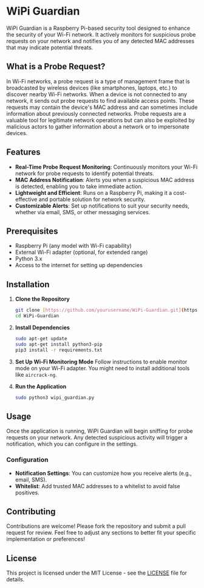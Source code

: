 # WiPi Guardian

WiPi Guardian is a Raspberry Pi-based security tool designed to enhance the security of your Wi-Fi network.
It actively monitors for suspicious probe requests on your network and notifies you of any detected MAC addresses that may indicate potential threats.

## What is a Probe Request?
In Wi-Fi networks, a probe request is a type of management frame that is broadcasted by wireless devices (like smartphones, laptops, etc.) to discover nearby Wi-Fi networks. When a device is not connected to any network, it sends out probe requests to find available access points. These requests may contain the device's MAC address and can sometimes include information about previously connected networks.
Probe requests are a valuable tool for legitimate network operations but can also be exploited by malicious actors to gather information about a network or to impersonate devices.

## Features

- **Real-Time Probe Request Monitoring**: Continuously monitors your Wi-Fi network for probe requests to identify potential threats.
- **MAC Address Notification**: Alerts you when a suspicious MAC address is detected, enabling you to take immediate action.
- **Lightweight and Efficient**: Runs on a Raspberry Pi, making it a cost-effective and portable solution for network security.
- **Customizable Alerts**: Set up notifications to suit your security needs, whether via email, SMS, or other messaging services.

## Prerequisites

- Raspberry Pi (any model with Wi-Fi capability)
- External Wi-Fi adapter (optional, for extended range)
- Python 3.x
- Access to the internet for setting up dependencies

## Installation

1. **Clone the Repository**
    ```bash
    git clone [https://github.com/yourusername/WiPi-Guardian.git](https://github.com/DanielKirshner/WiPi-Guardian)
    cd WiPi-Guardian
    ```

2. **Install Dependencies**
    ```bash
    sudo apt-get update
    sudo apt-get install python3-pip
    pip3 install -r requirements.txt
    ```

3. **Set Up Wi-Fi Monitoring Mode**
    Follow instructions to enable monitor mode on your Wi-Fi adapter. You might need to install additional tools like `aircrack-ng`.

4. **Run the Application**
    ```bash
    sudo python3 wipi_guardian.py
    ```

## Usage

Once the application is running, WiPi Guardian will begin sniffing for probe requests on your network. Any detected suspicious activity will trigger a notification, which you can configure in the settings.

### Configuration

- **Notification Settings**: You can customize how you receive alerts (e.g., email, SMS).
- **Whitelist**: Add trusted MAC addresses to a whitelist to avoid false positives.

## Contributing

Contributions are welcome! Please fork the repository and submit a pull request for review.
Feel free to adjust any sections to better fit your specific implementation or preferences!

## License

This project is licensed under the MIT License - see the [LICENSE](LICENSE) file for details.

